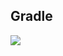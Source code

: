 ## Gradle
[![](https://jitpack.io/v/zj565061763/holder-objects.svg)](https://jitpack.io/#zj565061763/holder-objects)
